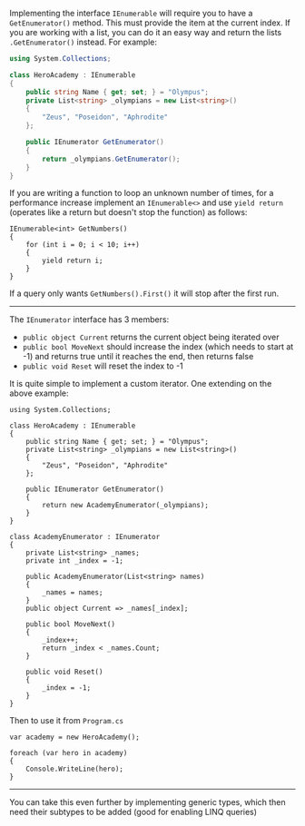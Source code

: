 Implementing the interface `IEnumerable` will require you to have a `GetEnumerator()` method.  This must provide the item at the current index.  If you are working with a list, you can do it an easy way and return the lists `.GetEnumerator()` instead.  For example:

```csharp
using System.Collections;

class HeroAcademy : IEnumerable
{
    public string Name { get; set; } = "Olympus";
    private List<string> _olympians = new List<string>()
    {
        "Zeus", "Poseidon", "Aphrodite"
    };

    public IEnumerator GetEnumerator()
    {
        return _olympians.GetEnumerator();
    }
}
```

If you are writing a function to loop an unknown number of times, for a performance increase implement an `IEnumerable<>` and use `yield return` (operates like a return but doesn't stop the function) as follows:

```
IEnumerable<int> GetNumbers()
{
    for (int i = 0; i < 10; i++)
    {
        yield return i;
    }
}
```

If a query only wants `GetNumbers().First()` it will stop after the first run.

---

The `IEnumerator` interface has 3 members: 

- `public object Current` returns the current object being iterated over
- `public bool MoveNext` should increase the index (which needs to start at -1) and returns true until it reaches the end, then returns false
- `public void Reset` will reset the index to -1

It is quite simple to implement a custom iterator.  One extending on the above example:

```
using System.Collections;

class HeroAcademy : IEnumerable
{
    public string Name { get; set; } = "Olympus";
    private List<string> _olympians = new List<string>()
    {
        "Zeus", "Poseidon", "Aphrodite"
    };

    public IEnumerator GetEnumerator()
    {
        return new AcademyEnumerator(_olympians);
    }
}

class AcademyEnumerator : IEnumerator
{
    private List<string> _names;
    private int _index = -1;

    public AcademyEnumerator(List<string> names)
    {
        _names = names;
    }
    public object Current => _names[_index];

    public bool MoveNext()
    {
        _index++;
        return _index < _names.Count;
    }

    public void Reset()
    {
        _index = -1;
    }
}
```

Then to use it from `Program.cs`

```
var academy = new HeroAcademy();

foreach (var hero in academy)
{
    Console.WriteLine(hero);
}
```

---

You can take this even further by implementing generic types, which then need their subtypes to be added (good for enabling LINQ queries)
